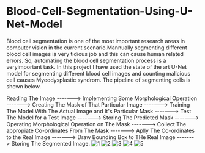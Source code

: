 # Blood-Cell-Segmentation-Using-U-Net-Model
Blood cell segmentation is one of the most important research areas in computer vision in the current scenario.Mannually segmenting different blood cell images 
ia very tidious job and this can cause human related errors. So, automating the blood cell segmentation process is a veryimportant task.
In this project I have used the state of the art U-Net model for segmenting different blood cell images and counting malicious cell causes Myeodysplastic syndrom.
The pipeline of segmenting cells is shown below.

Reading The Image -------> Implementing Some Morphological Operation -------> Creating The Mask of That Particular Image -------> Training The Model With The Actual Image and It's Particular Mask -------> 
Test The Model for a Test Image -------> Storing The Predicted Mask -------> Operating Morphological Operation on The Mask -------> Collect The appropiate Co-ordinates From The Mask -------> Aplly The Co-ordinates to the Real Image ------->
Draw Bounding Box to THe Real Image -------> Storing The Segmented Image.
![1](https://user-images.githubusercontent.com/87241726/161416099-d54cfda7-892c-4325-be66-bbd30c49f267.png)
![2](https://user-images.githubusercontent.com/87241726/161416108-7441ea8e-47bf-40b4-b5fa-3659e2cd5499.png)
![3](https://user-images.githubusercontent.com/87241726/161416112-5fafe480-6720-4832-b0a1-60bbc39276c3.png)
![4](https://user-images.githubusercontent.com/87241726/161416166-d674229c-c79f-4839-996a-ea73e74f2d2f.png)
![5](https://user-images.githubusercontent.com/87241726/161416170-5f8c3c21-fb13-4a41-84ab-30bfff8bd6f5.png)

